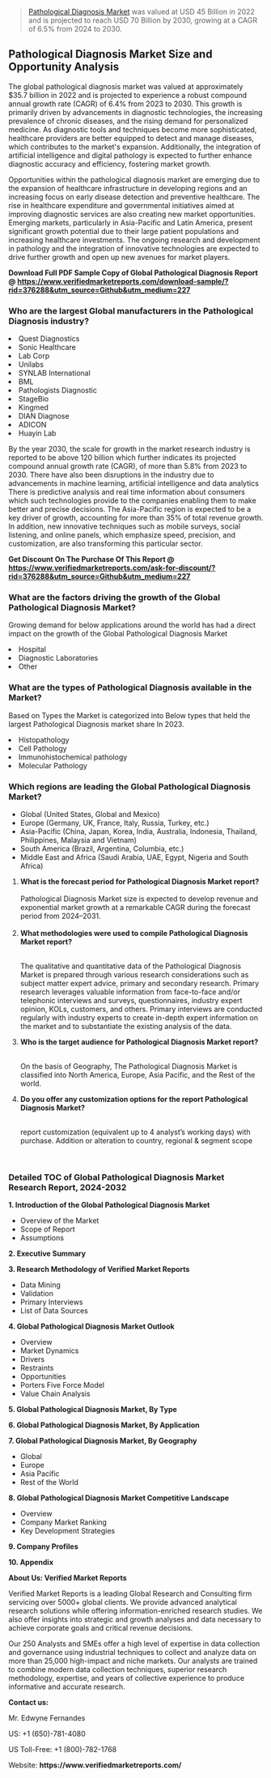 <blockquote><p><p><a href="https://www.verifiedmarketreports.com/download-sample/?rid=376288&utm_source=Github&utm_medium=227" target="_blank">Pathological Diagnosis Market</a> was valued at USD 45 Billion in 2022 and is projected to reach USD 70 Billion by 2030, growing at a CAGR of 6.5% from 2024 to 2030.</p></blockquote><p><h2>Pathological Diagnosis Market Size and Opportunity Analysis</h2><p>The global pathological diagnosis market was valued at approximately $35.7 billion in 2022 and is projected to experience a robust compound annual growth rate (CAGR) of 6.4% from 2023 to 2030. This growth is primarily driven by advancements in diagnostic technologies, the increasing prevalence of chronic diseases, and the rising demand for personalized medicine. As diagnostic tools and techniques become more sophisticated, healthcare providers are better equipped to detect and manage diseases, which contributes to the market's expansion. Additionally, the integration of artificial intelligence and digital pathology is expected to further enhance diagnostic accuracy and efficiency, fostering market growth.</p><p>Opportunities within the pathological diagnosis market are emerging due to the expansion of healthcare infrastructure in developing regions and an increasing focus on early disease detection and preventive healthcare. The rise in healthcare expenditure and governmental initiatives aimed at improving diagnostic services are also creating new market opportunities. Emerging markets, particularly in Asia-Pacific and Latin America, present significant growth potential due to their large patient populations and increasing healthcare investments. The ongoing research and development in pathology and the integration of innovative technologies are expected to drive further growth and open up new avenues for market players.</p></p><p class=""><strong>Download Full PDF Sample Copy of Global Pathological Diagnosis Report @ <a href="https://www.verifiedmarketreports.com/download-sample/?rid=376288&amp;utm_source=Github&amp;utm_medium=227" target="_blank">https://www.verifiedmarketreports.com/download-sample/?rid=376288&amp;utm_source=Github&amp;utm_medium=227</a></strong></p><h3 id="" class="">Who are the largest Global manufacturers in the Pathological Diagnosis industry?</h3><p><li>Quest Diagnostics</li><li> Sonic Healthcare</li><li> Lab Corp</li><li> Unilabs</li><li> SYNLAB International</li><li> BML</li><li> Pathologists Diagnostic</li><li> StageBio</li><li> Kingmed</li><li> DIAN Diagnose</li><li> ADICON</li><li> Huayin Lab</li></p><div class=""><div class="" dir="" data-message-author-role="" data-message-id="" data-message-model-slug=""><div class=""><div class=""><div class=""><div class="" dir="" data-message-author-role="" data-message-id="" data-message-model-slug=""><div class=""><div class=""><p>By the year 2030, the scale for growth in the market research industry is reported to be above 120 billion which further indicates its projected compound annual growth rate (CAGR), of more than 5.8% from 2023 to 2030. There have also been disruptions in the industry due to advancements in machine learning, artificial intelligence and data analytics There is predictive analysis and real time information about consumers which such technologies provide to the companies enabling them to make better and precise decisions. The Asia-Pacific region is expected to be a key driver of growth, accounting for more than 35% of total revenue growth. In addition, new innovative techniques such as mobile surveys, social listening, and online panels, which emphasize speed, precision, and customization, are also transforming this particular sector.</p><p><strong>Get Discount On The Purchase Of This Report @&nbsp; <a href="https://www.verifiedmarketreports.com/ask-for-discount/?rid=376288&amp;utm_source=Github&amp;utm_medium=227" target="_blank">https://www.verifiedmarketreports.com/ask-for-discount/?rid=376288&amp;utm_source=Github&amp;utm_medium=227</a></strong></p></div></div></div></div></div></div></div></div><h3 id="" class="">What are the factors driving the growth of the Global Pathological Diagnosis Market?</h3><p id="" class="">Growing demand for below applications around the world has had a direct impact on the growth of the Global Pathological Diagnosis Market</p><p id="" class=""><li>Hospital</li><li> Diagnostic Laboratories</li><li> Other</li></p><h3 id="" class="">What are the types of Pathological Diagnosis available in the Market?</h3><p id="" class="">Based on Types the Market is categorized into Below types that held the largest Pathological Diagnosis market share In 2023.</p><p id="" class=""><li>Histopathology</li><li> Cell Pathology</li><li> Immunohistochemical pathology</li><li> Molecular Pathology</li></p><h3 id="" class="">Which regions are leading the Global Pathological Diagnosis Market?</h3><ul><li>Global (United States, Global and Mexico)</li><li>Europe (Germany, UK, France, Italy, Russia, Turkey, etc.)</li><li>Asia-Pacific (China, Japan, Korea, India, Australia, Indonesia, Thailand, Philippines, Malaysia and Vietnam)</li><li>South America (Brazil, Argentina, Columbia, etc.)</li><li>Middle East and Africa (Saudi Arabia, UAE, Egypt, Nigeria and South Africa)</li></ul><p><ol><li><strong>What is the forecast period for Pathological Diagnosis Market report?<br /></strong><br /><span data-sheets-root="1" data-sheets-value="{&quot;1&quot;:2,&quot;2&quot;:&quot;XXXX size is expected to develop revenue and exponential market growth at a remarkable CAGR during the forecast period from 2024&ndash;2030.&quot;}" data-sheets-userformat="{&quot;2&quot;:12674,&quot;4&quot;:{&quot;1&quot;:2,&quot;2&quot;:16776960},&quot;10&quot;:2,&quot;11&quot;:0,&quot;15&quot;:&quot;Arial&quot;,&quot;16&quot;:12}">Pathological Diagnosis Market size is expected to develop revenue and exponential market growth at a remarkable CAGR during the forecast period from 2024&ndash;2031.</span><br /><br /></li><li><strong>What methodologies were used to compile Pathological Diagnosis Market report?<br /><br /></strong><p>The qualitative and quantitative data of the&nbsp;Pathological Diagnosis Market is prepared through various research considerations such as subject matter expert advice, primary and secondary research. Primary research leverages valuable information from face-to-face and/or telephonic interviews and surveys, questionnaires, industry expert opinion, KOLs, customers, and others. Primary interviews are conducted regularly with industry experts to create in-depth expert information on the market and to substantiate the existing analysis of the data.&nbsp;</p></li><li><strong>Who is the target audience for Pathological Diagnosis Market report?<br /><br /></strong><p>On the basis of Geography, The&nbsp;Pathological Diagnosis Market is classified into North America, Europe, Asia Pacific, and the Rest of the world.</p></li><li><strong>Do you offer any customization options for the report Pathological Diagnosis Market?<br /><br /></strong><p>report customization (equivalent up to 4 analyst&rsquo;s working days) with purchase. Addition or alteration to country, regional &amp; segment scope</p><p>&nbsp;</p></li></ol></p><h3 id="" class="">Detailed TOC of Global Pathological Diagnosis Market Research Report, 2024-2032</h3><p id="" class=""><strong>1. Introduction of the Global Pathological Diagnosis Market</strong></p><ul><li>Overview of the Market</li><li>Scope of Report</li><li>Assumptions</li></ul><p id="" class=""><strong>2. Executive Summary</strong></p><p id="" class=""><strong>3. Research Methodology of&nbsp;Verified Market Reports</strong></p><ul><li>Data Mining</li><li>Validation</li><li>Primary Interviews</li><li>List of Data Sources</li></ul><p id="" class=""><strong>4. Global Pathological Diagnosis Market Outlook</strong></p><ul><li>Overview</li><li>Market Dynamics</li><li>Drivers</li><li>Restraints</li><li>Opportunities</li><li>Porters Five Force Model</li><li>Value Chain Analysis</li></ul><p id="" class=""><strong>5. Global Pathological Diagnosis Market, By&nbsp;Type</strong></p><p id="" class=""><strong>6. Global Pathological Diagnosis Market, By Application</strong></p><p id="" class=""><strong>7. Global Pathological Diagnosis Market, By Geography</strong></p><ul><li>Global</li><li>Europe</li><li>Asia Pacific</li><li>Rest of the World</li></ul><p id="" class=""><strong>8. Global Pathological Diagnosis Market Competitive Landscape</strong></p><ul><li>Overview</li><li>Company Market Ranking</li><li>Key Development Strategies</li></ul><p id="" class=""><strong>9. Company Profiles</strong></p><p id="" class=""><strong>10. Appendix</strong></p><p id="" class=""><strong>About Us: Verified Market Reports</strong></p><p id="" class="">Verified Market Reports is a leading Global Research and Consulting firm servicing over 5000+ global clients. We provide advanced analytical research solutions while offering information-enriched research studies. We also offer insights into strategic and growth analyses and data necessary to achieve corporate goals and critical revenue decisions.</p><p id="" class="">Our 250 Analysts and SMEs offer a high level of expertise in data collection and governance using industrial techniques to collect and analyze data on more than 25,000 high-impact and niche markets. Our analysts are trained to combine modern data collection techniques, superior research methodology, expertise, and years of collective experience to produce informative and accurate research.</p><p id="" class=""><strong>Contact us:</strong></p><p id="" class="">Mr. Edwyne Fernandes</p><p id="" class="">US: +1 (650)-781-4080</p><p id="" class="">US Toll-Free: +1 (800)-782-1768</p><p id="" class="">Website: <a target="" data-test-app-aware-link=""><strong>https://www.verifiedmarketreports.com/</strong></a></p>
